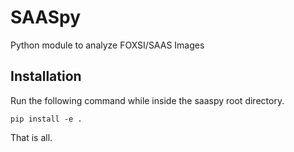 SAASpy
======

Python module to analyze FOXSI/SAAS Images

Installation
------------

Run the following command while inside the saaspy root directory.

    pip install -e .

That is all.

